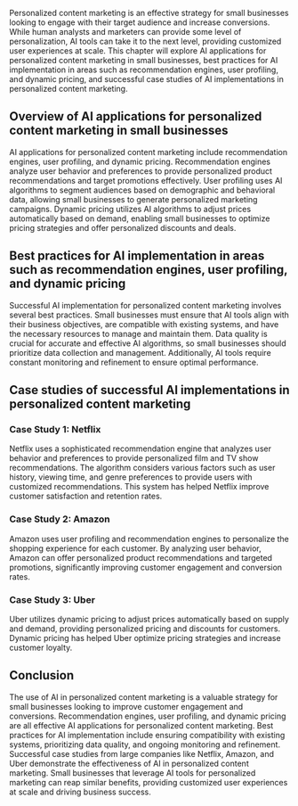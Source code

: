 
Personalized content marketing is an effective strategy for small businesses looking to engage with their target audience and increase conversions. While human analysts and marketers can provide some level of personalization, AI tools can take it to the next level, providing customized user experiences at scale. This chapter will explore AI applications for personalized content marketing in small businesses, best practices for AI implementation in areas such as recommendation engines, user profiling, and dynamic pricing, and successful case studies of AI implementations in personalized content marketing.

Overview of AI applications for personalized content marketing in small businesses
----------------------------------------------------------------------------------

AI applications for personalized content marketing include recommendation engines, user profiling, and dynamic pricing. Recommendation engines analyze user behavior and preferences to provide personalized product recommendations and target promotions effectively. User profiling uses AI algorithms to segment audiences based on demographic and behavioral data, allowing small businesses to generate personalized marketing campaigns. Dynamic pricing utilizes AI algorithms to adjust prices automatically based on demand, enabling small businesses to optimize pricing strategies and offer personalized discounts and deals.

Best practices for AI implementation in areas such as recommendation engines, user profiling, and dynamic pricing
-----------------------------------------------------------------------------------------------------------------

Successful AI implementation for personalized content marketing involves several best practices. Small businesses must ensure that AI tools align with their business objectives, are compatible with existing systems, and have the necessary resources to manage and maintain them. Data quality is crucial for accurate and effective AI algorithms, so small businesses should prioritize data collection and management. Additionally, AI tools require constant monitoring and refinement to ensure optimal performance.

Case studies of successful AI implementations in personalized content marketing
-------------------------------------------------------------------------------

### Case Study 1: Netflix

Netflix uses a sophisticated recommendation engine that analyzes user behavior and preferences to provide personalized film and TV show recommendations. The algorithm considers various factors such as user history, viewing time, and genre preferences to provide users with customized recommendations. This system has helped Netflix improve customer satisfaction and retention rates.

### Case Study 2: Amazon

Amazon uses user profiling and recommendation engines to personalize the shopping experience for each customer. By analyzing user behavior, Amazon can offer personalized product recommendations and targeted promotions, significantly improving customer engagement and conversion rates.

### Case Study 3: Uber

Uber utilizes dynamic pricing to adjust prices automatically based on supply and demand, providing personalized pricing and discounts for customers. Dynamic pricing has helped Uber optimize pricing strategies and increase customer loyalty.

Conclusion
----------

The use of AI in personalized content marketing is a valuable strategy for small businesses looking to improve customer engagement and conversions. Recommendation engines, user profiling, and dynamic pricing are all effective AI applications for personalized content marketing. Best practices for AI implementation include ensuring compatibility with existing systems, prioritizing data quality, and ongoing monitoring and refinement. Successful case studies from large companies like Netflix, Amazon, and Uber demonstrate the effectiveness of AI in personalized content marketing. Small businesses that leverage AI tools for personalized marketing can reap similar benefits, providing customized user experiences at scale and driving business success.
